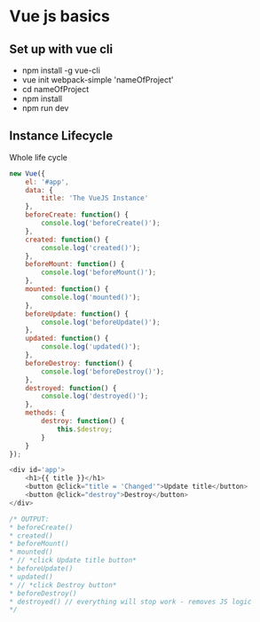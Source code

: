 # Vue js basics

## Set up with vue cli
- npm install -g vue-cli
- vue init webpack-simple 'nameOfProject'
- cd nameOfProject
- npm install
- npm run dev 

## Instance Lifecycle
Whole life cycle
```js
new Vue({
    el: '#app',
    data: {
        title: 'The VueJS Instance'
    },
    beforeCreate: function() {
        console.log('beforeCreate()');
    },
    created: function() {
        console.log('created()');
    },
    beforeMount: function() {
        console.log('beforeMount()');
    },
    mounted: function() {
        console.log('mounted()');
    },
    beforeUpdate: function() {
        console.log('beforeUpdate()');
    },
    updated: function() {
        console.log('updated()');
    },
    beforeDestroy: function() {
        console.log('beforeDestroy()');
    },
    destroyed: function() {
        console.log('destroyed()');
    },
    methods: {
        destroy: function() {
            this.$destroy;
        }
    }
});

<div id='app'>
    <h1>{{ title }}</h1>
    <button @click="title = 'Changed'">Update title</button>
    <button @click="destroy">Destroy</button>
</div>

/* OUTPUT:
* beforeCreate()
* created()
* beforeMount()
* mounted()
* // *click Update title button*
* beforeUpdate()
* updated()
* // *click Destroy button*
* beforeDestroy()
* destroyed() // everything will stop work - removes JS logic
*/
```
